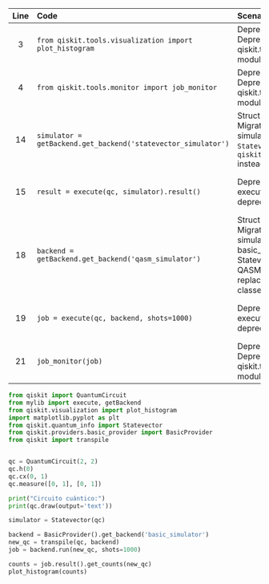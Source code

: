 | Line | Code | Scenario | Scenario Id | Reference | Artifact | Refactoring |
| :--: | :--- | :------- | :---------: | :-------: | :------- | :---------- |
| 3 | `from qiskit.tools.visualization import plot_histogram` | Deprecation -> Deprecation of qiskit.tools.visualization module | b34548a9-18c8-4147-aa93-ab0183c684f1 | 018bdc08-df40-4266-b4b6-504968ba0f8d | qiskit.tools.visualization | `from qiskit.visualization import plot_histogram` |
| 4 | `from qiskit.tools.monitor import job_monitor` | Deprecation -> Deprecation of qiskit.tools.monitor module | b34548a9-18c8-4147-aa93-ab0183c684f1 | b34548a9-18c8-4147-aa93-ab0183c684f1 | qiskit.tools.monitor | |
| 14 | `simulator = getBackend.get_backend('statevector_simulator')` | Structural change -> Migration: Statevector simulator Use `Statevector` from `qiskit.quantum_info` instead of BasicAer | 514aa795-3e1d-4687-bdf6-647cb9fe1773 | 514aa795-3e1d-4687-bdf6-647cb9fe1773 | BasicAer `statevector_simulator` | `from qiskit.quantum_info import Statevector` |
| 15 | `result = execute(qc, simulator).result()` | Deprecation -> Qiskit’s execute() function is deprecated. | cc6d2843-80cd-4947-9bb4-a8bf5bc7b9f6 | cc6d2843-80cd-4947-9bb4-a8bf5bc7b9f6 | execute() | `job = backend.run(new_circuit)` |
| 18 | `backend = getBackend.get_backend('qasm_simulator')` | Structural change -> Migration: basicaer simulators to basic_provider Statevector, Unitary, QASM simulators replaced by new classes | 33dac8f4-ca5c-480e-a912-f6a4984fc562 | 33dac8f4-ca5c-480e-a912-f6a4984fc562 | BasicAerProvider `QasmSimulatorPy` | `from qiskit.providers.basic_provider import BasicProvider` |
| 19 | `job = execute(qc, backend, shots=1000)` | Deprecation -> Qiskit’s execute() function is deprecated. | cc6d2843-80cd-4947-9bb4-a8bf5bc7b9f6 | cc6d2843-80cd-4947-9bb4-a8bf5bc7b9f6 | execute() | `job = backend.run(new_circuit)` |
| 21 | `job_monitor(job)` | Deprecation -> Deprecation of qiskit.tools.monitor module | b34548a9-18c8-4147-aa93-ab0183c684f1 | b34548a9-18c8-4147-aa93-ab0183c684f1 | job_monitor | |


```python
from qiskit import QuantumCircuit
from mylib import execute, getBackend 
from qiskit.visualization import plot_histogram
import matplotlib.pyplot as plt
from qiskit.quantum_info import Statevector
from qiskit.providers.basic_provider import BasicProvider
from qiskit import transpile


qc = QuantumCircuit(2, 2)
qc.h(0)
qc.cx(0, 1)
qc.measure([0, 1], [0, 1])

print("Circuito cuántico:")
print(qc.draw(output='text'))

simulator = Statevector(qc)

backend = BasicProvider().get_backend('basic_simulator')
new_qc = transpile(qc, backend)
job = backend.run(new_qc, shots=1000)

counts = job.result().get_counts(new_qc)
plot_histogram(counts)
```